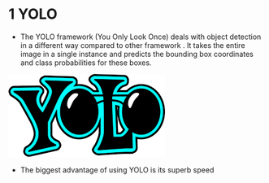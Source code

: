# 1 YOLO
* The YOLO framework (You Only Look Once)  deals with object detection in a different way compared to other framework . It takes the entire image in a single instance and predicts the bounding box coordinates and class probabilities for these boxes.

![](Object%20detection%20using%20YOLO/images/index.png)

* The biggest advantage of using YOLO is its superb speed 
